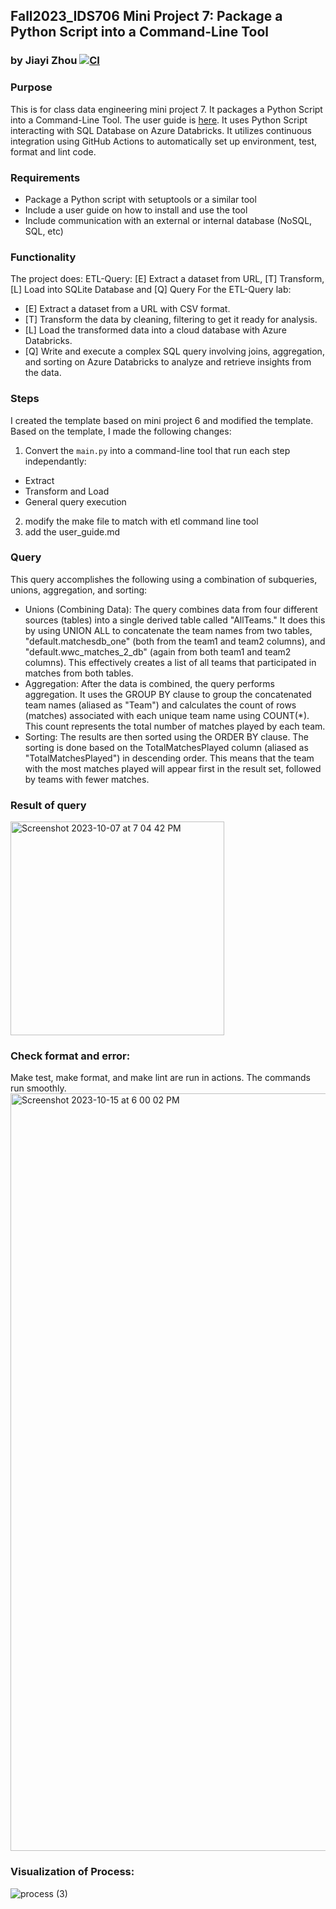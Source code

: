 ## Fall2023_IDS706 Mini Project 7: Package a Python Script into a Command-Line Tool
### by Jiayi Zhou [![CI](https://github.com/nogibjj/Fall2023_IDS706_MiniProject7_JiayiZhou/actions/workflows/cicd.yml/badge.svg)](https://github.com/nogibjj/Fall2023_IDS706_MiniProject7_JiayiZhou/actions/workflows/cicd.yml)

### Purpose
This is for class data engineering mini project 7. It packages a Python Script into a Command-Line Tool. The user guide is [here](https://github.com/nogibjj/Fall2023_IDS706_MiniProject7_JiayiZhou/blob/main/user_guide.md). It uses Python Script interacting with SQL Database on Azure Databricks. It utilizes continuous integration using GitHub Actions to automatically set up environment, test, format and lint code.

### Requirements
  * Package a Python script with setuptools or a similar tool
  * Include a user guide on how to install and use the tool
  * Include communication with an external or internal database (NoSQL, SQL, etc)

### Functionality
The project does: ETL-Query: [E] Extract a dataset from URL, [T] Transform, [L] Load into SQLite Database and [Q] Query For the ETL-Query lab:
  * [E] Extract a dataset from a URL with CSV format.
  * [T] Transform the data by cleaning, filtering to get it ready for analysis.
  * [L] Load the transformed data into a cloud database with Azure Databricks.
  * [Q] Write and execute a complex SQL query involving joins, aggregation, and sorting on Azure Databricks to analyze and retrieve insights from the data.

### Steps
I created the template based on mini project 6 and modified the template. Based on the template, I made the following changes:
1. Convert the `main.py` into a command-line tool that run each step independantly:
- Extract
- Transform and Load
- General query execution
2. modify the make file to match with etl command line tool
3. add the user_guide.md

### Query
This query accomplishes the following using a combination of subqueries, unions, aggregation, and sorting:
  * Unions (Combining Data): The query combines data from four different sources (tables) into a single derived table called "AllTeams." It does this by using UNION ALL to concatenate the team names from two tables, "default.matchesdb_one" (both from the team1 and team2 columns), and "default.wwc_matches_2_db" (again from both team1 and team2 columns). This effectively creates a list of all teams that participated in matches from both tables.
  * Aggregation: After the data is combined, the query performs aggregation. It uses the GROUP BY clause to group the concatenated team names (aliased as "Team") and calculates the count of rows (matches) associated with each unique team name using COUNT(*). This count represents the total number of matches played by each team.
  * Sorting: The results are then sorted using the ORDER BY clause. The sorting is done based on the TotalMatchesPlayed column (aliased as "TotalMatchesPlayed") in descending order. This means that the team with the most matches played will appear first in the result set, followed by teams with fewer matches.

### Result of query
<img width="342" alt="Screenshot 2023-10-07 at 7 04 42 PM" src="https://github.com/nogibjj/Fall2023_IDS706_MiniProject6_JiayiZhou/assets/143651921/83763113-bc5b-429e-9d94-c2773849174f">

### Check format and error:
Make test, make format, and make lint are run in actions. The commands run smoothly.  
<img width="1212" alt="Screenshot 2023-10-15 at 6 00 02 PM" src="https://github.com/nogibjj/Fall2023_IDS706_MiniProject7_JiayiZhou/assets/143651921/e4fdc5c5-a1c6-47b0-b2d7-3fa65223023a">

### Visualization of Process:
![process (3)](https://github.com/nogibjj/Fall2023_IDS706_MiniProject7_JiayiZhou/assets/143651921/04bb86d0-c73f-452f-8f57-baf8288e3a6c)






